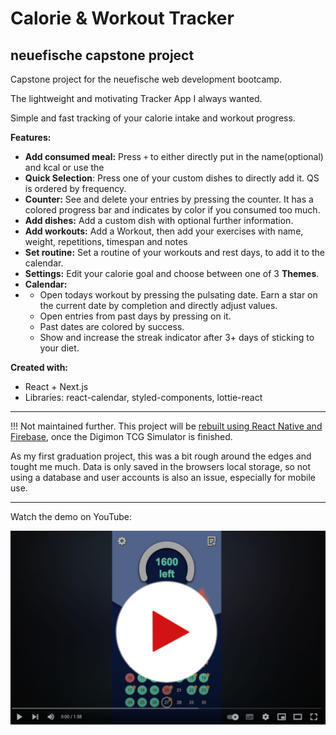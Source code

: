 # Calorie & Workout Tracker

## neuefische capstone project

Capstone project for the neuefische web development bootcamp.

The lightweight and motivating Tracker App I always wanted.

Simple and fast tracking of your calorie intake and workout progress.

**Features:**
- **Add consumed meal:** Press ```+``` to either directly put in the name(optional) and kcal or use the
- **Quick Selection**: Press one of your custom dishes to directly add it. QS is ordered by frequency.
- **Counter:** See and delete your entries by pressing the counter. It has a colored progress bar and indicates by color if you consumed too much.
- **Add dishes:** Add a custom dish with optional further information.
- **Add workouts:** Add a Workout, then add your exercises with name, weight, repetitions, timespan and notes
- **Set routine:** Set a routine of your workouts and rest days, to add it to the calendar.
- **Settings:** Edit your calorie goal and choose between one of 3 **Themes**.
- **Calendar:**
- - Open todays workout by pressing the pulsating date. Earn a star on the current date by completion and directly adjust values.
  - Open entries from past days by pressing on it.
  - Past dates are colored by success.
  - Show and increase the streak indicator after 3+ days of sticking to your diet.

**Created with:**
- React + Next.js
- Libraries: react-calendar, styled-components, lottie-react

---

!!! Not maintained further. This project will be [rebuilt using React Native and Firebase](https://github.com/WE-Kaito/calorie-and-workout-tracker-mobile), once the Digimon TCG Simulator is finished.  

As my first graduation project, this was a bit rough around the edges and tought me much. 
Data is only saved in the browsers local storage, so not using a database and user accounts is also an issue, especially for mobile use.

---

Watch the demo on YouTube:

[![trackerVideo](./assets/thumbnail.jpg)](https://www.youtube.com/watch?v=C5IOIIUKorI)

